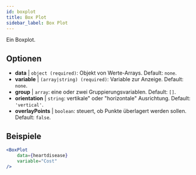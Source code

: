```yaml
---
id: boxplot
title: Box Plot
sidebar_label: Box Plot
---
```


Ein Boxplot.

## Optionen

* __data__ | `object (required)`: Objekt von Werte-Arrays. Default: `none`.
* __variable__ | `(array|string) (required)`: Variable zur Anzeige. Default: `none`.
* __group__ | `array`: eine oder zwei Gruppierungsvariablen. Default: `[]`.
* __orientation__ | `string`: vertikale" oder "horizontale" Ausrichtung. Default: `'vertical'`.
* __overlayPoints__ | `boolean`: steuert, ob Punkte überlagert werden sollen. Default: `false`.


## Beispiele

```jsx live
<BoxPlot 
    data={heartdisease} 
    variable="Cost"
/>
```


